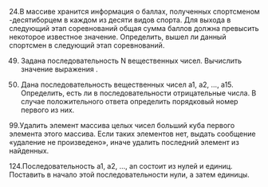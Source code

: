 24.В массиве хранится информация о баллах, 
    полученных спортсменом -десятиборцем в каждом из десяти видов спорта.
    Для выхода в следующий этап соревнований общая сумма баллов
    должна превысить некоторое известное значение. Определить,
    вышел ли данный спортсмен в следующий этап соревнований.

49. Задана последовательность N вещественных чисел. Вычислить значение выражения .

74. Дана последовательность вещественных чисел а1, a2, ..., а15. Определить, есть ли в последовательности отрицательные числа. В случае положительного ответа определить порядковый номер первого из них.

99.Удалить элемент массива целых чисел больший куба первого элемента этого массива. Если таких элементов нет, выдать сообщение «удаление не произведено», иначе удалить последний элемент из найденных.

124.Последовательность а1, а2, ..., an состоит из нулей и единиц. Поставить в начало этой последовательности нули, а затем единицы.
